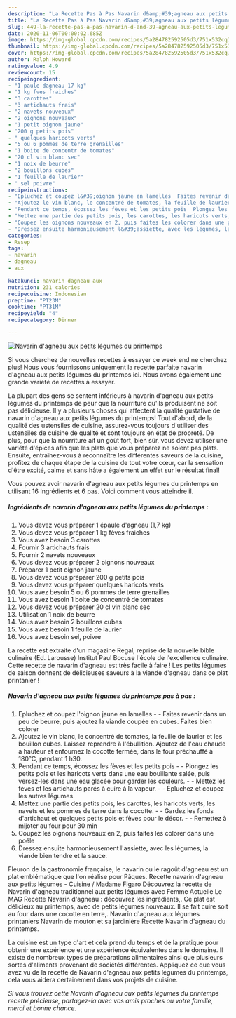 ```yaml
---
description: "La Recette Pas à Pas Navarin d&amp;#39;agneau aux petits légumes du printemps"
title: "La Recette Pas à Pas Navarin d&amp;#39;agneau aux petits légumes du printemps"
slug: 449-la-recette-pas-a-pas-navarin-d-and-39-agneau-aux-petits-legumes-du-printemps
date: 2020-11-06T00:00:02.685Z
image: https://img-global.cpcdn.com/recipes/5a284782592505d3/751x532cq70/navarin-dagneau-aux-petits-legumes-du-printemps-photo-principale-de-la-recette.jpg
thumbnail: https://img-global.cpcdn.com/recipes/5a284782592505d3/751x532cq70/navarin-dagneau-aux-petits-legumes-du-printemps-photo-principale-de-la-recette.jpg
cover: https://img-global.cpcdn.com/recipes/5a284782592505d3/751x532cq70/navarin-dagneau-aux-petits-legumes-du-printemps-photo-principale-de-la-recette.jpg
author: Ralph Howard
ratingvalue: 4.9
reviewcount: 15
recipeingredient:
- "1 paule dagneau 17 kg"
- "1 kg fves fraiches"
- "3 carottes"
- "3 artichauts frais"
- "2 navets nouveaux"
- "2 oignons nouveaux"
- "1 petit oignon jaune"
- "200 g petits pois"
- " quelques haricots verts"
- "5 ou 6 pommes de terre grenailles"
- "1 boite de concentr de tomates"
- "20 cl vin blanc sec"
- "1 noix de beurre"
- "2 bouillons cubes"
- "1 feuille de laurier"
- " sel poivre"
recipeinstructions:
- "Epluchez et coupez l&#39;oignon jaune en lamelles  Faites revenir dans un peu de beurre, puis ajoutez la viande coupée en cubes. Faites bien colorer"
- "Ajoutez le vin blanc, le concentré de tomates, la feuille de laurier et les bouillon cubes. Laissez reprendre à l&#39;ébullition. Ajoutez de l&#39;eau chaude à hauteur et enfournez la cocotte fermée, dans le four préchauffé à 180°C, pendant 1 h30."
- "Pendant ce temps, écossez les fèves et les petits pois  Plongez les petits pois et les haricots verts dans une eau bouillante salée, puis versez-les dans une eau glacée pour garder les couleurs.  Mettez les fèves et les artichauts parés à cuire à la vapeur.  Épluchez et coupez les autres légumes."
- "Mettez une partie des petits pois, les carottes, les haricots verts, les navets et les pommes de terre dans la cocotte.  Gardez les fonds d&#39;artichaut et quelques petits pois et fèves pour le décor.  Remettez à mijoter au four pour 30 min"
- "Coupez les oignons nouveaux en 2, puis faites les colorer dans une poêle"
- "Dressez ensuite harmonieusement l&#39;assiette, avec les légumes, la viande bien tendre et la sauce."
categories:
- Resep
tags:
- navarin
- dagneau
- aux

katakunci: navarin dagneau aux 
nutrition: 231 calories
recipecuisine: Indonesian
preptime: "PT23M"
cooktime: "PT31M"
recipeyield: "4"
recipecategory: Dinner

---
```



![Navarin d&#39;agneau aux petits légumes du printemps](https://img-global.cpcdn.com/recipes/5a284782592505d3/751x532cq70/navarin-dagneau-aux-petits-legumes-du-printemps-photo-principale-de-la-recette.jpg)

Si vous cherchez de nouvelles recettes à essayer ce week end ne cherchez plus! Nous vous fournissons uniquement la recette parfaite navarin d&#39;agneau aux petits légumes du printemps ici. Nous avons également une grande variété de recettes à essayer.

La plupart des gens se sentent inférieurs à navarin d&#39;agneau aux petits légumes du printemps de peur que la nourriture qu'ils produisent ne soit pas délicieuse. Il y a plusieurs choses qui affectent la qualité gustative de navarin d&#39;agneau aux petits légumes du printemps! Tout d'abord, de la qualité des ustensiles de cuisine, assurez-vous toujours d'utiliser des ustensiles de cuisine de qualité et sont toujours en état de propreté. De plus, pour que la nourriture ait un goût fort, bien sûr, vous devez utiliser une variété d'épices afin que les plats que vous préparez ne soient pas plats. Ensuite, entraînez-vous à reconnaître les différentes saveurs de la cuisine, profitez de chaque étape de la cuisine de tout votre cœur, car la sensation d'être excité, calme et sans hâte a également un effet sur le résultat final!

<!--inarticleads1-->

Vous pouvez avoir navarin d&#39;agneau aux petits légumes du printemps en utilisant 16 Ingrédients et 6 pas. Voici comment vous atteindre il.

##### Ingrédients de navarin d&#39;agneau aux petits légumes du printemps :

1. Vous devez vous préparer 1 épaule d&#39;agneau (1,7 kg)
1. Vous devez vous préparer 1 kg fèves fraiches
1. Vous avez besoin 3 carottes
1. Fournir 3 artichauts frais
1. Fournir 2 navets nouveaux
1. Vous devez vous préparer 2 oignons nouveaux
1. Préparer 1 petit oignon jaune
1. Vous devez vous préparer 200 g petits pois
1. Vous devez vous préparer  quelques haricots verts
1. Vous avez besoin 5 ou 6 pommes de terre grenailles
1. Vous avez besoin 1 boite de concentré de tomates
1. Vous devez vous préparer 20 cl vin blanc sec
1. Utilisation 1 noix de beurre
1. Vous avez besoin 2 bouillons cubes
1. Vous avez besoin 1 feuille de laurier
1. Vous avez besoin  sel, poivre


La recette est extraite d&#39;un magazine Regal, reprise de la nouvelle bible culinaire (Ed. Larousse) Institut Paul Bocuse l&#39;école de l&#39;excellence culinaire. Cette recette de navarin d&#39;agneau est très facile à faire ! Les petits légumes de saison donnent de délicieuses saveurs à la viande d&#39;agneau dans ce plat printanier ! 

<!--inarticleads2-->

##### Navarin d&#39;agneau aux petits légumes du printemps pas à pas :

1. Epluchez et coupez l&#39;oignon jaune en lamelles -  - Faites revenir dans un peu de beurre, puis ajoutez la viande coupée en cubes. Faites bien colorer
1. Ajoutez le vin blanc, le concentré de tomates, la feuille de laurier et les bouillon cubes. Laissez reprendre à l&#39;ébullition. Ajoutez de l&#39;eau chaude à hauteur et enfournez la cocotte fermée, dans le four préchauffé à 180°C, pendant 1 h30.
1. Pendant ce temps, écossez les fèves et les petits pois -  - Plongez les petits pois et les haricots verts dans une eau bouillante salée, puis versez-les dans une eau glacée pour garder les couleurs. -  - Mettez les fèves et les artichauts parés à cuire à la vapeur. -  - Épluchez et coupez les autres légumes.
1. Mettez une partie des petits pois, les carottes, les haricots verts, les navets et les pommes de terre dans la cocotte. -  - Gardez les fonds d&#39;artichaut et quelques petits pois et fèves pour le décor. -  - Remettez à mijoter au four pour 30 min
1. Coupez les oignons nouveaux en 2, puis faites les colorer dans une poêle
1. Dressez ensuite harmonieusement l&#39;assiette, avec les légumes, la viande bien tendre et la sauce.


Fleuron de la gastronomie française, le navarin ou le ragoût d&#39;agneau est un plat emblématique que l&#39;on réalise pour Pâques. Recette navarin d&#39;agneau aux petits légumes - Cuisine / Madame Figaro Découvrez la recette de Navarin d&#39;agneau traditionnel aux petits légumes avec Femme Actuelle Le MAG Recette Navarin d&#39;agneau : découvrez les ingrédients,. Ce plat est délicieux au printemps, avec de petits légumes nouveaux. Il se fait cuire soit au four dans une cocotte en terre,. Navarin d&#39;agneau aux légumes printaniers Navarin de mouton et sa jardinière Recette Navarin d&#39;agneau du printemps. 

<!--inarticleads1-->

<p>
La cuisine est un type d'art et cela prend du temps et de la pratique pour obtenir une expérience et une expérience équivalentes dans le domaine. Il existe de nombreux types de préparations alimentaires ainsi que plusieurs sortes d'aliments provenant de sociétés différentes. Appliquez ce que vous avez vu de la recette de Navarin d&#39;agneau aux petits légumes du printemps, cela vous aidera certainement dans vos projets de cuisine.
</p>

<p>
<i>Si vous trouvez cette Navarin d&#39;agneau aux petits légumes du printemps recette précieuse, partagez-la avec vos amis proches ou votre famille, merci et bonne chance.</i>
</p>
